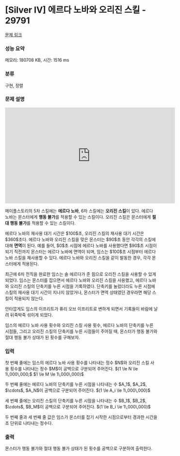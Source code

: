 # [Silver IV] 에르다 노바와 오리진 스킬 - 29791 

[문제 링크](https://www.acmicpc.net/problem/29791) 

### 성능 요약

메모리: 180708 KB, 시간: 1516 ms

### 분류

구현, 정렬

### 문제 설명

<p style="text-align: center;"><iframe allow="accelerometer; autoplay; clipboard-write; encrypted-media; gyroscope; picture-in-picture; web-share" allowfullscreen="" frameborder="0" height="315" src="https://www.youtube.com/embed/7XH_hnC_jP4" title="YouTube video player" width="560"></iframe></p>

<p>메이플스토리의 5차 스킬에는 <strong>에르다 노바</strong>, 6차 스킬에는 <strong>오리진 스킬</strong>이 있다. 에르다 노바는 몬스터에게 <strong>행동 불가</strong>를 적용할 수 있는 스킬이다. 오리진 스킬은 몬스터에게 <strong>절대 행동 불가</strong>를 적용할 수 있는 스킬이다.</p>

<p>에르다 노바의 재사용 대기 시간은 $100$초, 오리진 스킬의 재사용 대기 시간은 $360$초다. 에르다 노바와 오리진 스킬을 맞은 몬스터는 $90$초 동안 각각의 스킬에 대해 <strong>면역</strong>이 된다. 예를 들어, $0$초 시점에 에르다 노바를 사용했다면 $90$초 시점이 되기 직전까지 몬스터는 에르다 노바에 면역이 되며, 임스는 $100$초 시점부터 에르다 노바 스킬을 재사용할 수 있다. 에르다 노바와 오리진 스킬을 같이 발동한 경우, 각각 몬스터에게 적용된다.</p>

<p>최근에 6차 전직을 완료한 임스는 솔 에르다가 준 힘으로 오리진 스킬을 사용할 수 있게 되었다. 임스는 몬스터를 잡으면서 에르다 노바와 오리진 스킬을 사용했고, 에르다 노바와 오리진 스킬의 단축키를 누른 시점을 기록하였다. 단축키를 눌렀더라도 누른 시점에 스킬의 재사용 대기 시간이 지나지 않았거나, 몬스터가 면역 상태였던 경우라면 해당 스킬이 적용되지 않는다.</p>

<p>안타깝게도 임스의 이프리트가 퓨리 오브 이프리트로 변하게 되면서 기록들이 바람에 날려 뒤죽박죽 섞이게 되었다.</p>

<p>임스의 에르다 노바 사용 횟수와 오리진 스킬 사용 횟수, 에르다 노바의 단축키를 누른 시점들, 그리고 오리진 스킬의 단축키를 누른 시점들이 주어질 때, 몬스터가 행동 불가와 절대 행동 불가 상태가 된 횟수를 구해보자.</p>

### 입력 

 <p>첫 번째 줄에는 임스의 에르다 노바 사용 횟수를 나타내는 정수 $N$와 오리진 스킬 사용 횟수를 나타내는 정수 $M$이 공백으로 구분되어 주어진다. $(1 \le N \le 1\,000\,000;$ $1 \le M \le 1\,000\,000)$</p>

<p>두 번째 줄에는 에르다 노바의 단축키를 누른 시점을 나타내는 수 $A_1$, $A_2$, $\cdots$, $A_N$이 공백으로 구분되어 주어진다. $(1 \le A_i \le 1\,000\,000)$</p>

<p>세 번째 줄에는 오리진 스킬의 단축키를 누른 시점을 나타내는 수 $B_1$, $B_2$, $\cdots$, $B_M$이 공백으로 구분되어 주어진다. $(1 \le B_i \le 1\,000\,000)$</p>

<p>두 번째 줄과 세 번째 줄 값은 임스가 몬스터를 잡기 시작한 시점으로부터 경과한 시간을 초 단위로 나타내는 정수다.</p>

### 출력 

 <p>몬스터가 행동 불가와 절대 행동 불가 상태가 된 횟수를 공백으로 구분하여 출력한다.</p>

